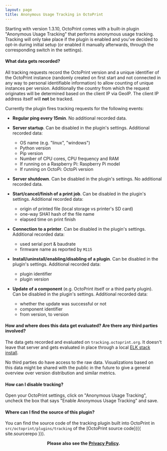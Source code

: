 ```yaml
---
layout: page
title: Anonymous Usage Tracking in OctoPrint
---
```


Starting with version 1.3.10, OctoPrint comes with a built-in plugin "Anonymous Usage Tracking" that performs anonymous 
usage tracking. Tracking will only take place if the plugin is enabled and you've decided to opt-in during initial 
setup (or enabled it manually afterwards, through the corresponding switch in the settings).

#### What data gets recorded?

All tracking requests record the OctoPrint version and a unique identifier of the OctoPrint instance (randomly created on first
start and not connected in any way to personal identifiable information) to allow counting of unique instances per 
version. Additionally the country from which the request originates will be determined based on the client IP via GeoIP.
The client IP address itself will **not** be tracked.

Currently the plugin fires tracking requests for the following events:

  * **Regular ping every 15min**. No additional recorded data.

  * **Server startup**. Can be disabled in the plugin's settings. Additional recorded data: 
    * OS name (e.g. "linux", "windows")
    * Python version
    * Pip version
    * Number of CPU cores, CPU frequency and RAM
    * If running on a Raspberry Pi: Raspberry Pi model
    * If running on OctoPi: OctoPi version

  * **Server shutdown**. Can be disabled in the plugin's settings. No additional recorded data.

  * **Start/cancel/finish of a print job**. Can be disabled in the plugin's settings. Additional recorded data: 
    * origin of printed file (local storage vs printer's SD card)
    * one-way SHA1 hash of the file name
    * elapsed time on print finish
    
  * **Connection to a printer**. Can be disabled in the plugin's settings. Additional recorded data:
    * used serial port & baudrate
    * firmware name as reported by `M115`

  * **Install/uninstall/enabling/disabling of a plugin**. Can be disabled in the plugin's settings. Additional recorded data: 
    * plugin identifier
    * plugin version

  * **Update of a component** (e.g. OctoPrint itself or a third party plugin). Can be disabled in the plugin's settings. Additional recorded data:
    * whether the update was successful or not
    * component identifier
    * from version, to version

#### How and where does this data get evaluated? Are there any third parties involved?

The data gets recorded and evaluated on `tracking.octoprint.org`. It doesn't leave that server and gets evaluated in 
place through a local [ELK stack install](https://www.elastic.co/elk-stack).

No third parties do have access to the raw data. Visualizations based on this data might be shared with the public
in the future to give a general overview over version distribution and similar metrics.

#### How can I disable tracking?

Open your OctoPrint settings, click on "Anonymous Usage Tracking", uncheck the box that says "Enable Anonymous Usage Tracking" and
save.

#### Where can I find the source of this plugin?

You can find the source code of the tracking plugin built into OctoPrint in `src/octoprint/plugins/tracking` of the 
[OctoPrint source code]({{ site.sourcerepo }}).

<center><strong>Please also see the <a href="/privacy/" rel="nofollow">Privacy Policy</a>.</strong></center>